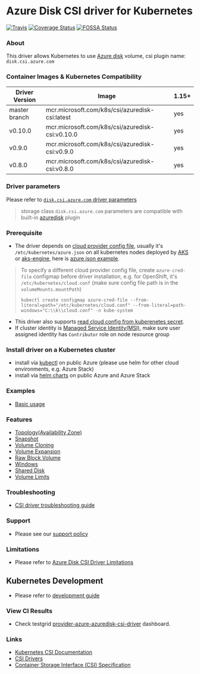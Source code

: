 # Azure Disk CSI driver for Kubernetes
[![Travis](https://travis-ci.org/kubernetes-sigs/azuredisk-csi-driver.svg)](https://travis-ci.org/kubernetes-sigs/azuredisk-csi-driver)
[![Coverage Status](https://coveralls.io/repos/github/kubernetes-sigs/azuredisk-csi-driver/badge.svg?branch=master)](https://coveralls.io/github/kubernetes-sigs/azuredisk-csi-driver?branch=master)
[![FOSSA Status](https://app.fossa.io/api/projects/git%2Bgithub.com%2Fkubernetes-sigs%2Fazuredisk-csi-driver.svg?type=shield)](https://app.fossa.io/projects/git%2Bgithub.com%2Fkubernetes-sigs%2Fazuredisk-csi-driver?ref=badge_shield)

### About
This driver allows Kubernetes to use [Azure disk](https://azure.microsoft.com/en-us/services/storage/disks/) volume, csi plugin name: `disk.csi.azure.com`

### Container Images & Kubernetes Compatibility
|Driver Version  |Image                                           | 1.15+ |
|----------------|------------------------------------------------|-------|
|master branch   |mcr.microsoft.com/k8s/csi/azuredisk-csi:latest  | yes   |
|v0.10.0         |mcr.microsoft.com/k8s/csi/azuredisk-csi:v0.10.0 | yes   |
|v0.9.0          |mcr.microsoft.com/k8s/csi/azuredisk-csi:v0.9.0  | yes   |
|v0.8.0          |mcr.microsoft.com/k8s/csi/azuredisk-csi:v0.8.0  | yes   |

### Driver parameters
Please refer to [`disk.csi.azure.com` driver parameters](./docs/driver-parameters.md)
 > storage class `disk.csi.azure.com` parameters are compatible with built-in [azuredisk](https://kubernetes.io/docs/concepts/storage/volumes/#azuredisk) plugin

### Prerequisite
 - The driver depends on [cloud provider config file](https://kubernetes-sigs.github.io/cloud-provider-azure/install/configs/#setting-azure-cloud-provider-from-kubernetes-secrets), usually it's `/etc/kubernetes/azure.json` on all kubernetes nodes deployed by [AKS](https://docs.microsoft.com/en-us/azure/aks/) or [aks-engine](https://github.com/Azure/aks-engine), here is [azure.json example](./deploy/example/azure.json).
 > To specify a different cloud provider config file, create `azure-cred-file` configmap before driver installation, e.g. for OpenShift, it's `/etc/kubernetes/cloud.conf` (make sure config file path is in the `volumeMounts.mountPath`)
 > ```console
 > kubectl create configmap azure-cred-file --from-literal=path="/etc/kubernetes/cloud.conf" --from-literal=path-windows="C:\\k\\cloud.conf" -n kube-system
 > ```
 - This driver also supports [read cloud config from kuberenetes secret](./docs/read-from-secret.md).
 - If cluster identity is [Managed Service Identity(MSI)](https://docs.microsoft.com/en-us/azure/aks/use-managed-identity), make sure user assigned identity has `Contributor` role on node resource group

### Install driver on a Kubernetes cluster
 - install via [kubectl](./docs/install-azuredisk-csi-driver.md) on public Azure (please use helm for other cloud environments, e.g. Azure Stack)
 - install via [helm charts](./charts) on public Azure and Azure Stack

### Examples
 - [Basic usage](./deploy/example/e2e_usage.md)
 
### Features
 - [Topology(Availability Zone)](./deploy/example/topology)
 - [Snapshot](./deploy/example/snapshot)
 - [Volume Cloning](./deploy/example/cloning)
 - [Volume Expansion](./deploy/example/resize) 
 - [Raw Block Volume](./deploy/example/rawblock)
 - [Windows](./deploy/example/windows)
 - [Shared Disk](./deploy/example/sharedisk)
 - [Volume Limits](./deploy/example/volumelimits)

### Troubleshooting
 - [CSI driver troubleshooting guide](./docs/csi-debug.md)
 
### Support
 - Please see our [support policy][support-policy]

### Limitations
 - Please refer to [Azure Disk CSI Driver Limitations](./docs/limitations.md)

## Kubernetes Development
 - Please refer to [development guide](./docs/csi-dev.md)

### View CI Results
 - Check testgrid [provider-azure-azuredisk-csi-driver](https://testgrid.k8s.io/provider-azure-azuredisk-csi-driver) dashboard.

### Links
 - [Kubernetes CSI Documentation](https://kubernetes-csi.github.io/docs/)
 - [CSI Drivers](https://github.com/kubernetes-csi/drivers)
 - [Container Storage Interface (CSI) Specification](https://github.com/container-storage-interface/spec)

[support-policy]: support.md
